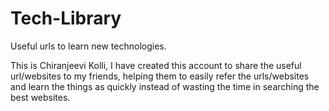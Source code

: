 # Tech-Library

Useful urls to learn new technologies.

This is Chiranjeevi Kolli, I have created this account to share the useful url/websites to my friends, helping them to easily refer the urls/websites and learn the things as quickly instead of wasting the time in searching the best websites.

